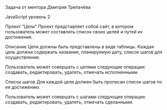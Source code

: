 Задача от ментора Дмитрия Трепачёва

JavaScript уровень 2

Проект "Цели"
Проект представляет собой сайт, в котором пользователь может составлять список своих целей и путей их достижения.

Описание
Цели должны быть представлены в виде таблицы. Каждая цель должна содержать название, планируемую дату, список шагов для осуществления.

Пользователь может совершать с целями следующие операции: создавать, редактировать, удалять, отмечать исполненными.

Список шагов
Для каждой цели должен быть прописан список шагов по ее достижению.

Пользователь может совершать с шагами следующие операции: создавать, редактировать, удалять, отмечать сделанными.